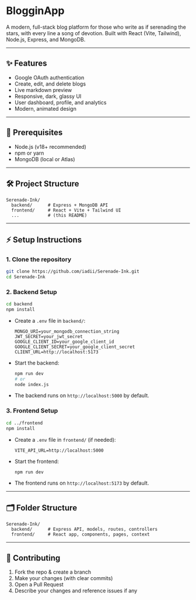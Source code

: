 # BlogginApp

A modern, full-stack blog platform for those who write as if serenading the stars, with every line a song of devotion. Built with React (Vite, Tailwind), Node.js, Express, and MongoDB.

---

## ✨ Features
- Google OAuth authentication
- Create, edit, and delete blogs
- Live markdown preview
- Responsive, dark, glassy UI
- User dashboard, profile, and analytics
- Modern, animated design

---

## 🚀 Prerequisites
- Node.js (v18+ recommended)
- npm or yarn
- MongoDB (local or Atlas)

---

## 🛠️ Project Structure
```
Serenade-Ink/
  backend/      # Express + MongoDB API
  frontend/     # React + Vite + Tailwind UI
  ...           # (this README)
```

---

## ⚡ Setup Instructions

### 1. Clone the repository
```bash
git clone https://github.com/iadii/Serenade-Ink.git
cd Serenade-Ink
```

### 2. Backend Setup
```bash
cd backend
npm install
```

- Create a `.env` file in `backend/`:
  ```env
  MONGO_URI=your_mongodb_connection_string
  JWT_SECRET=your_jwt_secret
  GOOGLE_CLIENT_ID=your_google_client_id
  GOOGLE_CLIENT_SECRET=your_google_client_secret
  CLIENT_URL=http://localhost:5173
  ```
- Start the backend:
  ```bash
  npm run dev
  # or
  node index.js
  ```
- The backend runs on `http://localhost:5000` by default.

### 3. Frontend Setup
```bash
cd ../frontend
npm install
```
- Create a `.env` file in `frontend/` (if needed):
  ```env
  VITE_API_URL=http://localhost:5000
  ```
- Start the frontend:
  ```bash
  npm run dev
  ```
- The frontend runs on `http://localhost:5173` by default.

---

## 🗂️ Folder Structure
```
Serenade-Ink/
  backend/      # Express API, models, routes, controllers
  frontend/     # React app, components, pages, context
```

---

## 🤝 Contributing
1. Fork the repo & create a branch
2. Make your changes (with clear commits)
3. Open a Pull Request
4. Describe your changes and reference issues if any


